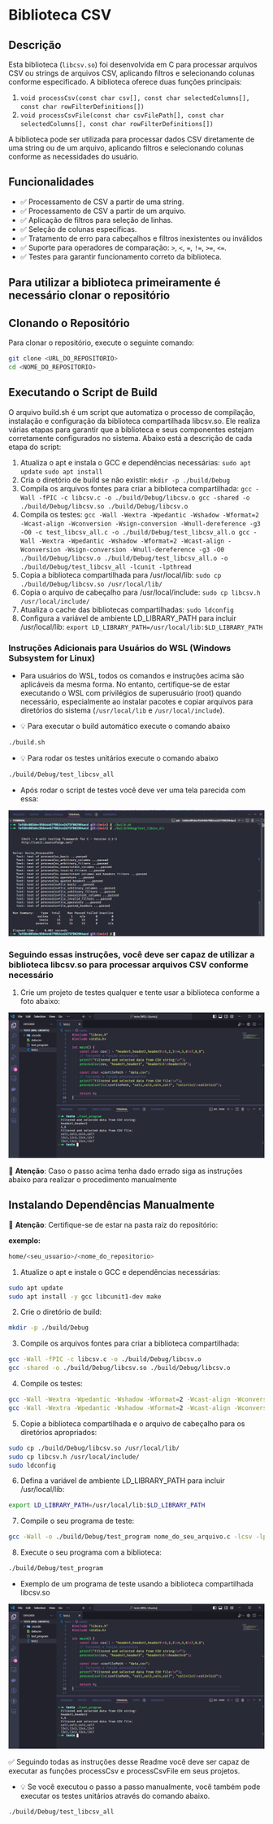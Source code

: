 # Biblioteca CSV

## Descrição

Esta biblioteca (`libcsv.so`) foi desenvolvida em C para processar arquivos CSV ou strings de arquivos CSV, aplicando filtros e selecionando colunas conforme especificado. A biblioteca oferece duas funções principais:

1. `void processCsv(const char csv[], const char selectedColumns[], const char rowFilterDefinitions[])`
2. `void processCsvFile(const char csvFilePath[], const char selectedColumns[], const char rowFilterDefinitions[])`

A biblioteca pode ser utilizada para processar dados CSV diretamente de uma string ou de um arquivo, aplicando filtros e selecionando colunas conforme as necessidades do usuário.

## Funcionalidades

- ✅ Processamento de CSV a partir de uma string.
- ✅ Processamento de CSV a partir de um arquivo.
- ✅ Aplicação de filtros para seleção de linhas.
- ✅ Seleção de colunas específicas.
- ✅ Tratamento de erro para cabeçalhos e filtros inexistentes ou inválidos
- ✅ Suporte para operadores de comparação: `>`, `<`, `=`, `!=`, `>=`, `<=`.
- ✅ Testes para garantir funcionamento correto da biblioteca.

## Para utilizar a biblioteca primeiramente é necessário clonar o repositório

## Clonando o Repositório

Para clonar o repositório, execute o seguinte comando:

```sh
git clone <URL_DO_REPOSITORIO>
cd <NOME_DO_REPOSITORIO>
```

## Executando o Script de Build

O arquivo build.sh é um script que automatiza o processo de compilação, instalação e configuração da biblioteca compartilhada libcsv.so. Ele realiza várias etapas para garantir que a biblioteca e seus componentes estejam corretamente configurados no sistema. Abaixo está a descrição de cada etapa do script:

1. Atualiza o apt e instala o GCC e dependências necessárias: `sudo apt update` `sudo apt install`
2. Cria o diretório de build se não existir: `mkdir -p ./build/Debug`
3. Compila os arquivos fontes para criar a biblioteca compartilhada: `gcc -Wall -fPIC -c libcsv.c -o ./build/Debug/libcsv.o gcc -shared -o ./build/Debug/libcsv.so ./build/Debug/libcsv.o`
4. Compila os testes: `gcc -Wall -Wextra -Wpedantic -Wshadow -Wformat=2 -Wcast-align -Wconversion -Wsign-conversion -Wnull-dereference -g3 -O0 -c test_libcsv_all.c -o ./build/Debug/test_libcsv_all.o gcc -Wall -Wextra -Wpedantic -Wshadow -Wformat=2 -Wcast-align -Wconversion -Wsign-conversion -Wnull-dereference -g3 -O0 ./build/Debug/libcsv.o ./build/Debug/test_libcsv_all.o -o ./build/Debug/test_libcsv_all -lcunit -lpthread`
5. Copia a biblioteca compartilhada para /usr/local/lib: `sudo cp ./build/Debug/libcsv.so /usr/local/lib/`
6. Copia o arquivo de cabeçalho para /usr/local/include: `sudo cp libcsv.h /usr/local/include/`
7. Atualiza o cache das bibliotecas compartilhadas: `sudo ldconfig`
8. Configura a variável de ambiente LD_LIBRARY_PATH para incluir /usr/local/lib: `export LD_LIBRARY_PATH=/usr/local/lib:$LD_LIBRARY_PATH`

### Instruções Adicionais para Usuários do WSL (Windows Subsystem for Linux)

- Para usuários do WSL, todos os comandos e instruções acima são aplicáveis da mesma forma. No entanto, certifique-se de estar executando o WSL com privilégios de superusuário (root) quando necessário, especialmente ao instalar pacotes e copiar arquivos para diretórios do sistema (`/usr/local/lib` e `/usr/local/include`).

- 💡 Para executar o build automático execute o comando abaixo

```sh
./build.sh
```

- 💡 Para rodar os testes unitários execute o comando abaixo

```sh
./build/Debug/test_libcsv_all
```

- Após rodar o script de testes você deve ver uma tela parecida com essa:

![testes_unitarios](assets/testes_unitarios.png)

### Seguindo essas instruções, você deve ser capaz de utilizar a biblioteca libcsv.so para processar arquivos CSV conforme necessário

1. Crie um projeto de testes qualquer e tente usar a biblioteca conforme a foto abaixo:

![imagem_teste](assets/projeto_teste.png)

🚨 **Atenção**: Caso o passo acima tenha dado errado siga as instruções abaixo para realizar o procedimento manualmente

## Instalando Dependências Manualmente

🚨 **Atenção**: Certifique-se de estar na pasta raiz do repositório:

**exemplo:**

```sh
home/<seu_usuario>/<nome_do_repositorio>
```

1. Atualize o apt e instale o GCC e dependências necessárias:

```sh
sudo apt update
sudo apt install -y gcc libcunit1-dev make
```

2. Crie o diretório de build:

```sh
mkdir -p ./build/Debug
```

3. Compile os arquivos fontes para criar a biblioteca compartilhada:

```sh
gcc -Wall -fPIC -c libcsv.c -o ./build/Debug/libcsv.o
gcc -shared -o ./build/Debug/libcsv.so ./build/Debug/libcsv.o
```

4. Compile os testes:

```sh
gcc -Wall -Wextra -Wpedantic -Wshadow -Wformat=2 -Wcast-align -Wconversion -Wsign-conversion -Wnull-dereference -g3 -O0 -c test_libcsv_all.c -o ./build/Debug/test_libcsv_all.o
gcc -Wall -Wextra -Wpedantic -Wshadow -Wformat=2 -Wcast-align -Wconversion -Wsign-conversion -Wnull-dereference -g3 -O0 ./build/Debug/libcsv.o ./build/Debug/test_libcsv_all.o -o ./build/Debug/test_libcsv_all -lcunit -lpthread
```

5. Copie a biblioteca compartilhada e o arquivo de cabeçalho para os diretórios apropriados:

```sh
sudo cp ./build/Debug/libcsv.so /usr/local/lib/
sudo cp libcsv.h /usr/local/include/
sudo ldconfig
```

6. Defina a variável de ambiente LD_LIBRARY_PATH para incluir /usr/local/lib:

```sh
export LD_LIBRARY_PATH=/usr/local/lib:$LD_LIBRARY_PATH
```

7. Compile o seu programa de teste:

```sh
gcc -Wall -o ./build/Debug/test_program nome_do_seu_arquivo.c -lcsv -lpthread
```

8. Execute o seu programa com a biblioteca:

```sh
./build/Debug/test_program
```

- Exemplo de um programa de teste usando a biblioteca compartilhada libcsv.so

![exemplo_teste](assets/projeto_teste.png)

✅ Seguindo todas as instruções desse Readme você deve ser capaz de executar as funções processCsv e processCsvFile em seus projetos.

- 💡 Se você executou o passo a passo manualmente, você também pode executar os testes unitários através do comando abaixo.

```sh
./build/Debug/test_libcsv_all
```
